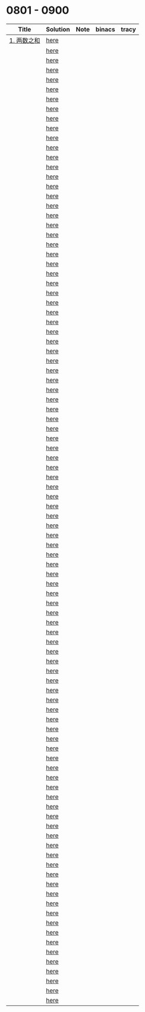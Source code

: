 # 0801 - 0900



| Title                                                    | Solution                 | Note | binacs | tracy |
| -------------------------------------------------------- | ------------------------ | ---- | ------ | ----- |
| [1. 两数之和](https://leetcode-cn.com/problems/two-sum/) | [here](./0801/README.md) |      |        |       |
|                                                          | [here](./0802/README.md) |      |        |       |
|                                                          | [here](./0803/README.md) |      |        |       |
|                                                          | [here](./0804/README.md) |      |        |       |
|                                                          | [here](./0805/README.md) |      |        |       |
|                                                          | [here](./0806/README.md) |      |        |       |
|                                                          | [here](./0807/README.md) |      |        |       |
|                                                          | [here](./0808/README.md) |      |        |       |
|                                                          | [here](./0809/README.md) |      |        |       |
|                                                          | [here](./0810/README.md) |      |        |       |
|                                                          | [here](./0811/README.md) |      |        |       |
|                                                          | [here](./0812/README.md) |      |        |       |
|                                                          | [here](./0813/README.md) |      |        |       |
|                                                          | [here](./0814/README.md) |      |        |       |
|                                                          | [here](./0815/README.md) |      |        |       |
|                                                          | [here](./0816/README.md) |      |        |       |
|                                                          | [here](./0817/README.md) |      |        |       |
|                                                          | [here](./0818/README.md) |      |        |       |
|                                                          | [here](./0819/README.md) |      |        |       |
|                                                          | [here](./0820/README.md) |      |        |       |
|                                                          | [here](./0821/README.md) |      |        |       |
|                                                          | [here](./0822/README.md) |      |        |       |
|                                                          | [here](./0823/README.md) |      |        |       |
|                                                          | [here](./0824/README.md) |      |        |       |
|                                                          | [here](./0825/README.md) |      |        |       |
|                                                          | [here](./0826/README.md) |      |        |       |
|                                                          | [here](./0827/README.md) |      |        |       |
|                                                          | [here](./0828/README.md) |      |        |       |
|                                                          | [here](./0829/README.md) |      |        |       |
|                                                          | [here](./0830/README.md) |      |        |       |
|                                                          | [here](./0831/README.md) |      |        |       |
|                                                          | [here](./0832/README.md) |      |        |       |
|                                                          | [here](./0833/README.md) |      |        |       |
|                                                          | [here](./0834/README.md) |      |        |       |
|                                                          | [here](./0835/README.md) |      |        |       |
|                                                          | [here](./0836/README.md) |      |        |       |
|                                                          | [here](./0837/README.md) |      |        |       |
|                                                          | [here](./0838/README.md) |      |        |       |
|                                                          | [here](./0839/README.md) |      |        |       |
|                                                          | [here](./0840/README.md) |      |        |       |
|                                                          | [here](./0841/README.md) |      |        |       |
|                                                          | [here](./0842/README.md) |      |        |       |
|                                                          | [here](./0843/README.md) |      |        |       |
|                                                          | [here](./0844/README.md) |      |        |       |
|                                                          | [here](./0845/README.md) |      |        |       |
|                                                          | [here](./0846/README.md) |      |        |       |
|                                                          | [here](./0847/README.md) |      |        |       |
|                                                          | [here](./0848/README.md) |      |        |       |
|                                                          | [here](./0849/README.md) |      |        |       |
|                                                          | [here](./0850/README.md) |      |        |       |
|                                                          | [here](./0851/README.md) |      |        |       |
|                                                          | [here](./0852/README.md) |      |        |       |
|                                                          | [here](./0853/README.md) |      |        |       |
|                                                          | [here](./0854/README.md) |      |        |       |
|                                                          | [here](./0855/README.md) |      |        |       |
|                                                          | [here](./0856/README.md) |      |        |       |
|                                                          | [here](./0857/README.md) |      |        |       |
|                                                          | [here](./0858/README.md) |      |        |       |
|                                                          | [here](./0859/README.md) |      |        |       |
|                                                          | [here](./0860/README.md) |      |        |       |
|                                                          | [here](./0861/README.md) |      |        |       |
|                                                          | [here](./0862/README.md) |      |        |       |
|                                                          | [here](./0863/README.md) |      |        |       |
|                                                          | [here](./0864/README.md) |      |        |       |
|                                                          | [here](./0865/README.md) |      |        |       |
|                                                          | [here](./0866/README.md) |      |        |       |
|                                                          | [here](./0867/README.md) |      |        |       |
|                                                          | [here](./0868/README.md) |      |        |       |
|                                                          | [here](./0869/README.md) |      |        |       |
|                                                          | [here](./0870/README.md) |      |        |       |
|                                                          | [here](./0871/README.md) |      |        |       |
|                                                          | [here](./0872/README.md) |      |        |       |
|                                                          | [here](./0873/README.md) |      |        |       |
|                                                          | [here](./0874/README.md) |      |        |       |
|                                                          | [here](./0875/README.md) |      |        |       |
|                                                          | [here](./0876/README.md) |      |        |       |
|                                                          | [here](./0877/README.md) |      |        |       |
|                                                          | [here](./0878/README.md) |      |        |       |
|                                                          | [here](./0879/README.md) |      |        |       |
|                                                          | [here](./0880/README.md) |      |        |       |
|                                                          | [here](./0881/README.md) |      |        |       |
|                                                          | [here](./0882/README.md) |      |        |       |
|                                                          | [here](./0883/README.md) |      |        |       |
|                                                          | [here](./0884/README.md) |      |        |       |
|                                                          | [here](./0885/README.md) |      |        |       |
|                                                          | [here](./0886/README.md) |      |        |       |
|                                                          | [here](./0887/README.md) |      |        |       |
|                                                          | [here](./0888/README.md) |      |        |       |
|                                                          | [here](./0889/README.md) |      |        |       |
|                                                          | [here](./0890/README.md) |      |        |       |
|                                                          | [here](./0891/README.md) |      |        |       |
|                                                          | [here](./0892/README.md) |      |        |       |
|                                                          | [here](./0893/README.md) |      |        |       |
|                                                          | [here](./0894/README.md) |      |        |       |
|                                                          | [here](./0895/README.md) |      |        |       |
|                                                          | [here](./0896/README.md) |      |        |       |
|                                                          | [here](./0897/README.md) |      |        |       |
|                                                          | [here](./0898/README.md) |      |        |       |
|                                                          | [here](./0899/README.md) |      |        |       |
|                                                          | [here](./0900/README.md) |      |        |       |

